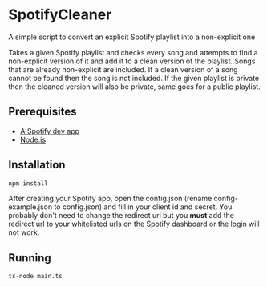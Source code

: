 # SpotifyCleaner
A simple script to convert an explicit Spotify playlist into a non-explicit one

Takes a given Spotify playlist and checks every song and attempts to find a non-explicit version of it and add it to a clean version of the playlist. Songs that are already non-explicit are included. If a clean version of a song cannot be found then the song is not included. If the given playlist is private then the cleaned version will also be private, same goes for a public playlist.

## Prerequisites
* [A Spotify dev app](https://developer.spotify.com/dashboard/login)
* [Node.js](https://nodejs.org/en/)

## Installation

```bash
npm install
```

After creating your Spotify app, open the config.json (rename config-example.json to config.json) and fill in your client id and secret. You probably don't need to change the redirect url but you **must** add the redirect url to your whitelisted urls on the Spotify dashboard or the login will not work.

## Running

```bash
ts-node main.ts
```
